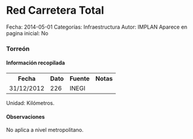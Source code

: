 Red Carretera Total
=====

Fecha: 2014-05-01
Categorías: Infraestructura
Autor: IMPLAN
Aparece en pagina inicial: No

### Torreón

#### Información recopilada

<table class="table table-hover table-bordered matriz">
  <tr><th>Fecha</th><th>Dato</th><th>Fuente</th><th>Notas</th></tr>
  <tr><td class="centrado">31/12/2012</td><td class="derecha">226</td><td>INEGI</td><td></td></tr>
</table>

Unidad: Kilómetros.

#### Observaciones

No aplica a nivel metropolitano.
